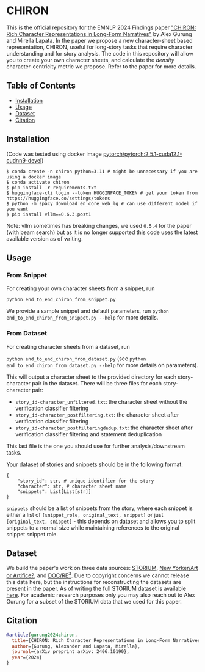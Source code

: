 # CHIRON
This is the official repository for the EMNLP 2024 Findings paper ["CHIRON: Rich Character Representations in Long-Form Narratives"](https://arxiv.org/abs/2406.10190) by Alex Gurung and Mirella Lapata. In the paper we propose a new character-sheet based representation, CHIRON, useful for long-story tasks that require character understanding and for story analysis. The code in this repository will allow you to create your own character sheets, and calculate the _density_ character-centricity metric we propose. Refer to the paper for more details. 

## Table of Contents
- [Installation](#installation)
- [Usage](#usage)
- [Dataset](#dataset)
- [Citation](#citation)

## Installation

(Code was tested using docker image [pytorch/pytorch:2.5.1-cuda12.1-cudnn9-devel](https://hub.docker.com/layers/pytorch/pytorch/2.5.1-cuda12.1-cudnn9-devel/images/sha256-e8e63dd7baca894ba11fe1ba48a52a550793c8974f89b533d697784dd20a4dc0?context=explore))
```shell
$ conda create -n chiron python=3.11 # might be unnecessary if you are using a docker image
$ conda activate chiron
$ pip install -r requirements.txt
$ huggingface-cli login --token HUGGINFACE_TOKEN # get your token from https://huggingface.co/settings/tokens
$ python -m spacy download en_core_web_lg # can use different model if you want
$ pip install vllm==0.6.3.post1
```

Note: vllm sometimes has breaking changes, we used `0.5.4` for the paper (with beam search) but as it is no longer supported this code uses the latest available version as of writing.

## Usage


### From Snippet
For creating your own character sheets from a snippet, run

`python end_to_end_chiron_from_snippet.py`

We provide a sample snippet and default parameters, run `python end_to_end_chiron_from_snippet.py --help` for more details.

### From Dataset

For creating character sheets from a dataset, run

`python end_to_end_chiron_from_dataset.py` (see `python end_to_end_chiron_from_dataset.py --help` for more details on parameters).

This will output a character sheet to the provided directory for each story-character pair in the dataset. There will be three files for each story-character pair:

- `story_id-character_unfiltered.txt`: the character sheet without the verification classifier filtering
- `story_id-character_postfiltering.txt`: the character sheet after verification classifier filtering
- `story_id-character_postfilteringdedup.txt`: the character sheet after verification classifier filtering and statement deduplication

This last file is the one you should use for further analysis/downstream tasks.

Your dataset of stories and snippets should be in the following format:
```
{
    "story_id": str, # unique identifier for the story
    "character": str, # character sheet name
    "snippets": List[List[str]]
}
```

`snippets` should be a list of snippets from the story, where each snippet is either a list of `[snippet_role, original_text, snippet]` or just `[original_text, snippet]` - this depends on dataset and allows you to split snippets to a normal size while maintaining references to the original snippet snippet role.


## Dataset

We build the paper's work on three data sources: [STORIUM](https://aclanthology.org/2020.emnlp-main.525/), [New Yorker/Art or Artifice?](https://dl.acm.org/doi/10.1145/3613904.3642731), and [DOC/RE<sup>3</sup>](https://aclanthology.org/2023.acl-long.190/). Due to copyright concerns we cannot release this data here, but the instructions for reconstructing the datasets are present in the paper. As of writing the full STORIUM dataset is available [here](https://storium.cs.umass.edu/). For academic research purposes only you may also reach out to Alex Gurung for a subset of the STORIUM data that we used for this paper.

## Citation
```bibtex
@article{gurung2024chiron,
  title={CHIRON: Rich Character Representations in Long-Form Narratives},
  author={Gurung, Alexander and Lapata, Mirella},
  journal={arXiv preprint arXiv: 2406.10190},
  year={2024}
}
```
